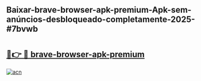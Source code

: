 ## Baixar-brave-browser-apk-premium-Apk-sem-anúncios-desbloqueado-completamente-2025-#7bvwb

# <h2><a href="https://ainizakaria.my?title=brave-browser-apk-premium&ref=22M">🔗👉 🔴 brave-browser-apk-premium</a></h2>

[![acn](https://github.com/user-attachments/assets/0f9c940e-d8b0-45ae-aac7-cd30a18b3e1c)](https://ainizakaria.my?title=brave-browser-apk-premium&ref=22M)

